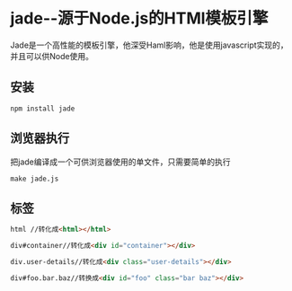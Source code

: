# jade--源于Node.js的HTMl模板引擎

Jade是一个高性能的模板引擎，他深受Haml影响，他是使用javascript实现的，并且可以供Node使用。

## 安装

```node
npm install jade
```

## 浏览器执行
把jade编译成一个可供浏览器使用的单文件，只需要简单的执行

```
make jade.js
```

## 标签

```html
html //转化成<html></html>

div#container//转化成<div id="container"></div>

div.user-details//转化成<div class="user-details"></div>

div#foo.bar.baz//转换成<div id="foo" class="bar baz"></div>
```
